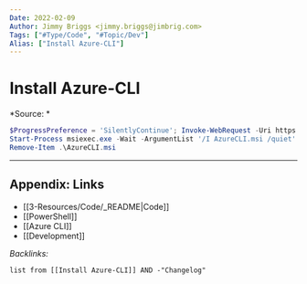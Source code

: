 ```yaml
---
Date: 2022-02-09
Author: Jimmy Briggs <jimmy.briggs@jimbrig.com>
Tags: ["#Type/Code", "#Topic/Dev"]
Alias: ["Install Azure-CLI"]
---
```


# Install Azure-CLI

*Source: *

```powershell
$ProgressPreference = 'SilentlyContinue'; Invoke-WebRequest -Uri https://aka.ms/installazurecliwindows -OutFile .\AzureCLI.msi
Start-Process msiexec.exe -Wait -ArgumentList '/I AzureCLI.msi /quiet'
Remove-Item .\AzureCLI.msi
```
***

## Appendix: Links

- [[3-Resources/Code/_README|Code]]
- [[PowerShell]]
- [[Azure CLI]]
- [[Development]]

*Backlinks:*

```dataview
list from [[Install Azure-CLI]] AND -"Changelog"
```